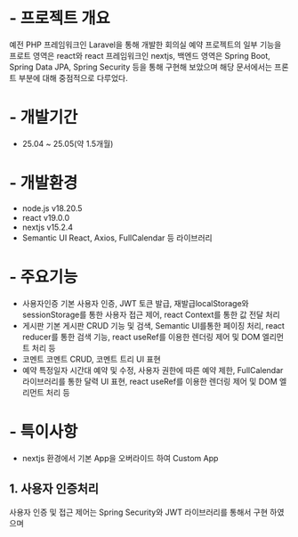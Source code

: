 # - 프로젝트 개요
예전 PHP 프레임워크인 Laravel을 통해 개발한 회의실 예약 프로젝트의 일부 기능을 프로트 영역은 react와 react 프레임워크인 nextjs, 백엔드 영역은 Spring Boot, Spring Data JPA, Spring Security 등을 통해 구현해 보았으며 해당 문서에서는 프론트 부분에 대해 중점적으로 다루었다.


# - 개발기간
- 25.04 ~ 25.05(약 1.5개월)

# - 개발환경
- node.js v18.20.5
- react v19.0.0
- nextjs v15.2.4
- Semantic UI React, Axios, FullCalendar 등 라이브러리

# - 주요기능
- 사용자인증
기본 사용자 인증, JWT 토큰 발급, 재발급localStorage와 sessionStorage를 통한 사용자 접근 제어, react Context를 통한 값 전달 처리
- 게시판
기본 게시판 CRUD 기능 및 검색, Semantic UI를통한 페이징 처리, react reducer를 통한 검색 기능, react useRef를 이용한 렌더링 제어 및 DOM 엘리먼트 처리 등
- 코멘트
코멘트 CRUD, 코멘트 트리 UI 표현
- 예약
특정일자 시간대 예약 및 수정, 사용자 권한에 따른 예약 제한,
FullCalendar 라이브러리를 통한 달력 UI 표현, react useRef를 이용한 렌더링 제어 및 DOM 엘리먼트 처리 등

# - 특이사항
- nextjs 환경에서 기본 App을 오버라이드 하여 Custom App 

## 1. 사용자 인증처리
사용자 인증 및 접근 제어는 Spring Security와 JWT 라이브러리를 통해서 구현 하였으며